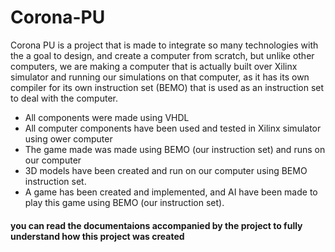 # Corona-PU
Corona PU is a project that is made to integrate so many technologies with the a goal to design, and create a computer from scratch, but unlike other computers, we are making a computer that is actually built over Xilinx simulator and running our simulations on that computer, as it has its own compiler for its own instruction set (BEMO) that is used as an instruction set to deal with the computer.
* All components were made using VHDL
* All computer components have been used and tested in Xilinx simulator using ower computer
* The game made was made using BEMO (our instruction set) and runs on our computer
* 3D models have been created and run on our computer using BEMO instruction set.
* A game has been created and implemented, and AI have been made to play this game using BEMO (our instruction set).
#### you can read the documentaions accompanied by the project to fully understand how this project was created
